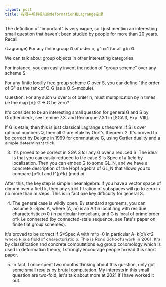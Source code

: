 ```yaml
---
layout: post
title: 有限平坦群概形的deformation和Lagrange定理
---
```


The definition of "important" is very vague, so I just mention an interesting small question that haven't been studied by people for more than 20 years. Recall

(Lagrange) For any finite group G of order n, g^n=1 for all g in G.

We can talk about group objects in other interesting categories.

For instance, you can easily invent the notion of "group scheme" over any scheme S.

For any finite locally free group scheme G over S, you can define "the order of G" as the rank of O_G (as a O_S-module).

Question: For any such G over S of order n, must multiplication by n times i.e the map [n]: G -> G be zero?

It's consider to be an interesting small question for general G and S by Grothendieck, see Lemme 7.3. and Remarque 7.3.1 in [SGA 3, Exp. VIII].

If G is etale, then this is just classical Lagrange's theorem. If S is over rational numbers Q, then all G are etale by Oort's theorem.
2. It's proved to be correct by Deligne in 1969 for commutative G, using Cartier duality and a simple determinant trick.

3. It's proved to be correct in SGA 3 for any G over a reduced S. The idea is that you can easily reduced to the case S is Spec of a field by localization. Then you can embed G to some GL_N, and we have a concrete description of the Hopf algebra of GL_N that allows you to compare [p^k]I and I^{p^k} (mod p) .

After this, the key step is simple linear algebra: if you have a vector space of dim=m over a field k, then any strict filtration of subspaces will go to zero in no more than m steps. This is in fact one key difficulty for general S.

4. The general case is wildly open. By standard arguments, you can assume S=Spec A, where (A, m) is an Artin local ring with residue characteristic p>0 (in particular henselian), and G is local of prime order p^k i.e connected (by connected-etale sequence, see Tate's paper on finite flat group schemes).

It's proved to be correct if S=Spec A with m^p=0 in particular A=k[x]/x^2 where k is a field of characteristic p. This is René Schoof’s work in 2001. It's by classification and concrete computations e.g group cohomology which is used in deformation theory, I strongly encourage people to read this short paper.

5. In fact, I once spent two months thinking about this question, only got some small results by brutal computation. My interests in this small question are two-fold, let's talk about more at 2021 if I have worked it out.
